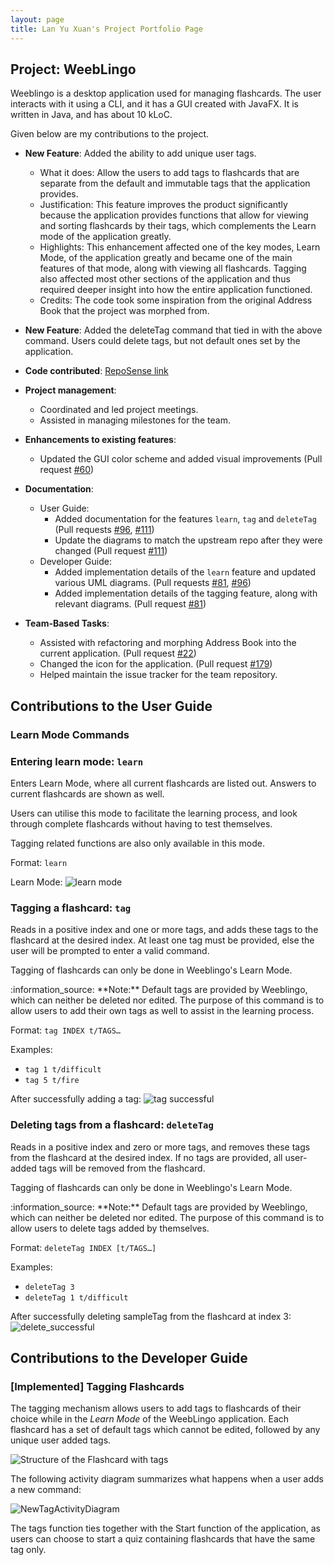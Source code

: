 ```yaml
---
layout: page
title: Lan Yu Xuan's Project Portfolio Page
---
```


## Project: WeebLingo

Weeblingo is a desktop application used for managing flashcards. The user interacts with it using a CLI, and it has a GUI created with JavaFX. It is written in Java, and has about 10 kLoC.

Given below are my contributions to the project.

* **New Feature**: Added the ability to add unique user tags.
    * What it does: Allow the users to add tags to flashcards that are separate from the default and immutable tags that the application provides.
    * Justification: This feature improves the product significantly because the application provides functions that allow for viewing and sorting flashcards by their tags, which complements the Learn mode of the application greatly.
    * Highlights: This enhancement affected one of the key modes, Learn Mode, of the application greatly and became one of the main features of that mode, along with viewing all flashcards.
      Tagging also affected most other sections of the application and thus required deeper insight into how the entire application functioned.
    * Credits: The code took some inspiration from the original Address Book that the project was morphed from.

* **New Feature**: Added the deleteTag command that tied in with the above command. Users could delete tags, but not default ones set by the application.

* **Code contributed**: [RepoSense link](https://nus-cs2103-ay2021s2.github.io/tp-dashboard/#breakdown=true&search=jellybeano)

* **Project management**:
    * Coordinated and led project meetings.
    * Assisted in managing milestones for the team.

* **Enhancements to existing features**:
    * Updated the GUI color scheme and added visual improvements (Pull request [\#60](https://github.com/AY2021S2-CS2103T-T13-1/tp/pull/60))

* **Documentation**:
    * User Guide:
        * Added documentation for the features `learn`, `tag` and `deleteTag` (Pull requests [\#96](https://github.com/AY2021S2-CS2103T-T13-1/tp/pull/96), [\#111](https://github.com/AY2021S2-CS2103T-T13-1/tp/pull/111))
        * Update the diagrams to match the upstream repo after they were changed (Pull request [\#111](https://github.com/AY2021S2-CS2103T-T13-1/tp/pull/111))
    * Developer Guide:
        * Added implementation details of the `learn` feature and updated various UML diagrams. (Pull requests [\#81](https://github.com/AY2021S2-CS2103T-T13-1/tp/pull/81), [\#96](https://github.com/AY2021S2-CS2103T-T13-1/tp/pull/96))
        * Added implementation details of the tagging feature, along with relevant diagrams. (Pull request [\#81](https://github.com/AY2021S2-CS2103T-T13-1/tp/pull/81))

* **Team-Based Tasks**:
    * Assisted with refactoring and morphing Address Book into the current application. (Pull request [\#22](https://github.com/AY2021S2-CS2103T-T13-1/tp/pull/22))
    * Changed the icon for the application. (Pull request [\#179](https://github.com/AY2021S2-CS2103T-T13-1/tp/pull/179))
    * Helped maintain the issue tracker for the team repository. 
    
## Contributions to the User Guide

### Learn Mode Commands

### Entering learn mode: `learn`

Enters Learn Mode, where all current flashcards are listed out. Answers to current flashcards are shown as well.

Users can utilise this mode to facilitate the learning process,
and look through complete flashcards without having to test themselves.

Tagging related functions are also only available in this mode.

Format: `learn`

Learn Mode:
![learn mode](images/learn_mode.png)

### Tagging a flashcard: `tag`

Reads in a positive index and one or more tags, and adds these tags to the flashcard at the desired index.
At least one tag must be provided, else the user will be prompted to enter a valid command.

Tagging of flashcards can only be done in Weeblingo's Learn Mode.

<div markdown="span" class="alert alert-info">:information_source: **Note:** Default tags are provided by Weeblingo,
which can neither be deleted nor edited.
The purpose of this command is to allow users to add their own tags as well to assist in the learning process.

</div>

Format: `tag INDEX t/TAGS…`

Examples:
* `tag 1 t/difficult`
* `tag 5 t/fire`

After successfully adding a tag:
![tag successful](images/tag_success.png)

### Deleting tags from a flashcard: `deleteTag`

Reads in a positive index and zero or more tags, and removes these tags from the flashcard at the desired index.
If no tags are provided, all user-added tags will be removed from the flashcard.

Tagging of flashcards can only be done in Weeblingo's Learn Mode.

<div markdown="span" class="alert alert-info">:information_source: **Note:** Default tags are provided by Weeblingo, which can neither be deleted nor edited.
The purpose of this command is to allow users to delete tags added by themselves.

</div>

Format: `deleteTag INDEX [t/TAGS…]`

Examples:
* `deleteTag 3`
* `deleteTag 1 t/difficult`

After successfully deleting sampleTag from the flashcard at index 3:
![delete_successful](images/delete_success.png)


## Contributions to the Developer Guide

### [Implemented] Tagging Flashcards

The tagging mechanism allows users to add tags to flashcards of their choice while in the _Learn Mode_
of the WeebLingo application. Each flashcard has a set of default tags which cannot be edited, followed by
any unique user added tags.

![Structure of the Flashcard with tags](images/FlashcardWithTagsObjectDiagram.png)

The following activity diagram summarizes what happens when a user adds a new command:

![NewTagActivityDiagram](images/NewTagActivityDiagram.png)

The tags function ties together with the Start function of the application, as users can choose to start a quiz
containing flashcards that have the same tag only.
